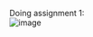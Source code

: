 Doing assignment 1: <br/>
![image](https://github.com/sandeeptemp11/mystuff/assets/134224176/3d33731f-e610-4a5b-aa6e-547febb17ac8)
